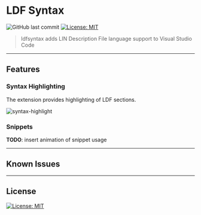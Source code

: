 # LDF Syntax

![GitHub last commit](https://img.shields.io/github/last-commit/c4deszes/ldfsyntax)
[![License: MIT](https://img.shields.io/badge/License-MIT-blue.svg)](https://opensource.org/licenses/MIT)

> ldfsyntax adds LIN Description File language support to Visual Studio Code

---

## Features

### Syntax Highlighting

The extension provides highlighting of LDF sections.

![syntax-highlight](https://github.com/c4deszes/ldfsyntax/blob/docs/initial-features/images/syntax-highlight.jpg?raw=true)

### Snippets

__TODO__: insert animation of snippet usage

---

## Known Issues

---

## License

[![License: MIT](https://img.shields.io/badge/License-MIT-blue.svg)](https://opensource.org/licenses/MIT)

